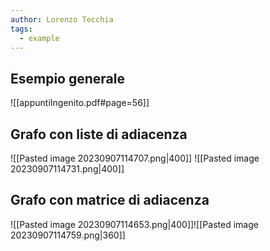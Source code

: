 ```yaml
---
author: Lorenzo Tecchia
tags:
  - example
---
```

## Esempio generale
![[appuntiIngenito.pdf#page=56]]
## Grafo con liste di adiacenza
![[Pasted image 20230907114707.png|400]]
![[Pasted image 20230907114731.png|400]]
## Grafo con matrice di adiacenza
![[Pasted image 20230907114653.png|400]]![[Pasted image 20230907114759.png|360]]